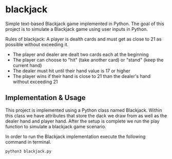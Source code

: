 # blackjack

Simple text-based Blackjack game implemented in Python. The goal of this project is to simulate a Blackjack game using user inputs in Python. 

Rules of blackjack: A player is dealth cards and must get as close to 21 as possible without exceeding it. 
- The player and dealer are dealt two cards each at the beginning
- The player can choose to "hit" (take another card) or "stand" (keep the current hand)
- The dealer must hit until their hand value is 17 or higher
- The player wins if their hand is close to 21 than the dealer's hand without exceeding 21

## Implementation & Usage

This project is implemented using a Python class named Blackjack. Within this class we have attributes that store the dack we draw from as well as the dealer hand and player hand. After the setup is complete we run the play function to simulate a blackjack game scenario.

In order to run the Blackjack implementation execute the following command in terminal. 

```
python3 blackjack.py 
```
